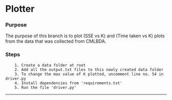 # Plotter

### Purpose
The purpose of this branch is to plot (SSE vs K) and (Time taken vs K) plots from the data that was collected from CMLBDA.

### Steps
        1. Create a data folder at root
        2. Add all the output.txt files to this newly created data folder
        3. To change the max value of K plotted, uncomment line no. 54 in driver.py
        4. Install dependencies from 'requirements.txt'
        5. Run the file 'driver.py'

---
